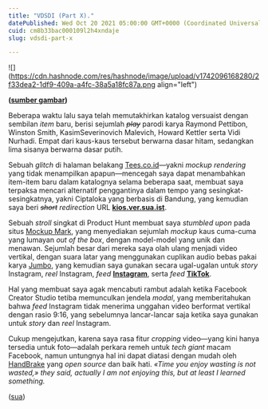 ```yaml
---
title: "VDSDI (Part X)."
datePublished: Wed Oct 20 2021 05:00:00 GMT+0000 (Coordinated Universal Time)
cuid: cm8b33bac000109l2h4xndaje
slug: vdsdi-part-x

---
```


![](https://cdn.hashnode.com/res/hashnode/image/upload/v1742096168280/2f33dea2-1df9-409a-a4fc-38a5a18fc87a.png align="left")

**(**[**sumber gambar**](https://shop.ver.sua.ist/)**)**

Beberapa waktu lalu saya telah memutakhirkan katalog versuaist dengan sembilan *item* baru, berisi sejumlah *<s>play</s>* parodi karya Raymond Pettibon, Winston Smith, KasimSeverinovich Malevich, Howard Kettler serta Vidi Nurhadi. Empat dari kaus-kaus tersebut berwarna dasar hitam, sedangkan lima sisanya berwarna dasar putih.

Sebuah *glitch* di halaman belakang [Tees.co.id](http://Tees.co.id)—yakni *mockup rendering* yang tidak menampilkan apapun—mencegah saya dapat menambahkan item-item baru dalam katalognya selama beberapa saat, membuat saya terpaksa mencari alternatif penggantinya dalam tempo yang sesingkat-sesingkatnya, yakni Ciptaloka yang berbasis di Bandung, yang kemudian saya beri *<s>short</s> redirection* URL [**kios.ver.sua.ist**](http://kios.ver.sua.ist).

Sebuah *stroll* singkat di Product Hunt membuat saya *stumbled upon* pada situs [Mockup Mark](https://mockupmark.com/), yang menyediakan sejumlah *mockup* kaus cuma-cuma yang lumayan *out of the box*, dengan model-model yang unik dan menawan. Sejumlah besar dari mereka saya olah ulang menjadi video vertikal, dengan suara latar yang menggunakan cuplikan audio bebas pakai karya [Jumbo](https://www.youtube.com/watch?v=XzmsmhTBrRE), yang kemudian saya gunakan secara ugal-ugalan untuk *story* Instagram, *reel* Instagram, *feed* [**Instagram**](https://instagram.com/versuaist), serta *feed* [**TikTok**](https://tiktok.com/@versuaist).

Hal yang membuat saya agak mencabuti rambut adalah ketika Facebook Creator Studio tetiba memunculkan jendela *modal*, yang memberitahukan bahwa *feed* Instagram tidak menerima unggahan video berformat vertikal dengan rasio 9:16, yang sebelumnya lancar-lancar saja ketika saya gunakan untuk *story* dan *reel* Instagram.

Cukup mengejutkan, karena saya rasa fitur *cropping* video—yang kini hanya tersedia untuk foto—adalah perkara remeh untuk *tech giant* macam Facebook, namun untungnya hal ini dapat diatasi dengan mudah oleh [HandBrake](https://handbrake.fr/) yang *open source* dan baik hati. *«Time you enjoy wasting is not wasted,» they said, actually I am not enjoying this, but at least I learned something.*

([sua](https://sua.ist))